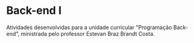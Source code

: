 # Back-end I
Atividades desenvolvidas para a unidade curricular "Programação Back-end", ministrada pelo professor Estevan Braz Brandt Costa.
